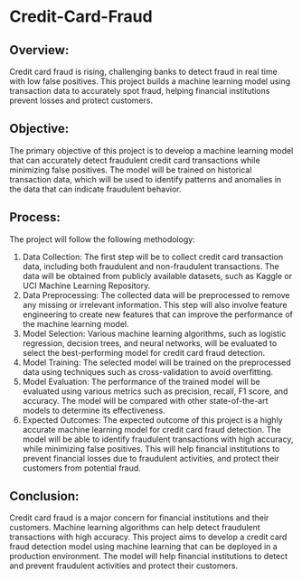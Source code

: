# Credit-Card-Fraud
## Overview:
Credit card fraud is rising, challenging banks to detect fraud in real time with low false positives. This project builds a machine learning model using transaction data to accurately spot fraud, helping financial institutions prevent losses and protect customers.

## Objective:
The primary objective of this project is to develop a machine learning model that can accurately detect fraudulent credit card transactions while minimizing false positives. The model will be trained on historical transaction data, which will be used to identify patterns and anomalies in the data that can indicate fraudulent behavior.

## Process:
The project will follow the following methodology:
1. Data Collection: The first step will be to collect credit card transaction data, including both fraudulent and non-fraudulent transactions. The data will be obtained from publicly available datasets, such as Kaggle or UCI Machine Learning Repository.
2. Data Preprocessing: The collected data will be preprocessed to remove any missing or irrelevant information. This step will also involve feature engineering to create new features that can improve the performance of the machine learning model.
3. Model Selection: Various machine learning algorithms, such as logistic regression, decision trees, and neural networks, will be evaluated to select the best-performing model for credit card fraud detection.
4. Model Training: The selected model will be trained on the preprocessed data using techniques such as cross-validation to avoid overfitting.
5. Model Evaluation: The performance of the trained model will be evaluated using various metrics such as precision, recall, F1 score, and accuracy. The model will be compared with other state-of-the-art models to determine its effectiveness.
6. Expected Outcomes: The expected outcome of this project is a highly accurate machine learning model for credit card fraud detection. The model will be able to identify fraudulent transactions with high accuracy, while minimizing false positives. This will help financial institutions to prevent financial losses due to fraudulent activities, and protect their customers from potential fraud.

## Conclusion:
Credit card fraud is a major concern for financial institutions and their customers. Machine learning algorithms can help detect fraudulent transactions with high accuracy. This project aims to develop a credit card fraud detection model using machine learning that can be deployed in a production environment. The model will help financial institutions to detect and prevent fraudulent activities and protect their customers.
